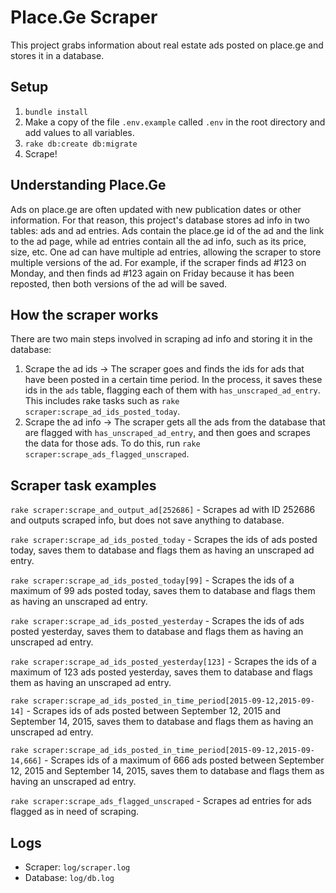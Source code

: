 # Place.Ge Scraper

This project grabs information about real estate ads posted on place.ge and stores it in a database.

## Setup

1. `bundle install`
2. Make a copy of the file `.env.example` called `.env` in the root directory and add values to all variables.
3. `rake db:create db:migrate`
4. Scrape!

## Understanding Place.Ge

Ads on place.ge are often updated with new publication dates or other information. For that reason, this project's database stores ad info in two tables: ads and ad entries. Ads contain the place.ge id of the ad and the link to the ad page, while ad entries contain all the ad info, such as its price, size, etc. One ad can have multiple ad entries, allowing the scraper to store multiple versions of the ad. For example, if the scraper finds ad \#123 on Monday, and then finds ad \#123 again on Friday because it has been reposted, then both versions of the ad will be saved.

## How the scraper works

There are two main steps involved in scraping ad info and storing it in the database:
  1. Scrape the ad ids -> The scraper goes and finds the ids for ads that have been posted in a certain time period. In the process, it saves these ids in the `ads` table, flagging each of them with `has_unscraped_ad_entry`. This includes rake tasks such as `rake scraper:scrape_ad_ids_posted_today`.
  2. Scrape the ad info -> The scraper gets all the ads from the database that are flagged with `has_unscraped_ad_entry`, and then goes and scrapes the data for those ads. To do this, run `rake scraper:scrape_ads_flagged_unscraped`.

## Scraper task examples

`rake scraper:scrape_and_output_ad[252686]` - Scrapes ad with ID 252686 and outputs scraped info, but does not save anything to database.

`rake scraper:scrape_ad_ids_posted_today` - Scrapes the ids of ads posted today, saves them to database and flags them as having an unscraped ad entry.

`rake scraper:scrape_ad_ids_posted_today[99]` - Scrapes the ids of a maximum of 99 ads posted today, saves them to database and flags them as having an unscraped ad entry.

`rake scraper:scrape_ad_ids_posted_yesterday` - Scrapes the ids of ads posted yesterday, saves them to database and flags them as having an unscraped ad entry.

`rake scraper:scrape_ad_ids_posted_yesterday[123]` - Scrapes the ids of a maximum of 123 ads posted yesterday, saves them to database and flags them as having an unscraped ad entry.

`rake scraper:scrape_ad_ids_posted_in_time_period[2015-09-12,2015-09-14]` - Scrapes ids of ads posted between September 12, 2015 and September 14, 2015, saves them to database and flags them as having an unscraped ad entry.

`rake scraper:scrape_ad_ids_posted_in_time_period[2015-09-12,2015-09-14,666]` - Scrapes ids of a maximum of 666 ads posted between September 12, 2015 and September 14, 2015, saves them to database and flags them as having an unscraped ad entry.

`rake scraper:scrape_ads_flagged_unscraped` - Scrapes ad entries for ads flagged as in need of scraping.

## Logs

- Scraper: `log/scraper.log`
- Database: `log/db.log`
